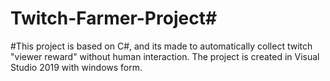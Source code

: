 # Twitch-Farmer-Project#
#This project is based on C#, and its made to automatically collect twitch "viewer reward" without human interaction. The project is created in Visual Studio 2019 with windows form.